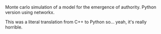 Monte carlo simulation of a model for the emergence of authority. Python version using networkx.

This was a literal translation from C++ to Python so... yeah, it's really horrible.
